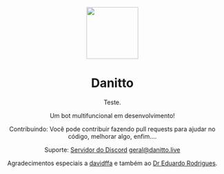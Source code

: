 <div align="center">
  <img src="https://i.imgur.com/NjYYO30.png" height=120 width=120/><h1>Danitto</h1>

Teste.

Um bot multifuncional em desenvolvimento!

Contribuindo:
Você pode contribuir fazendo pull requests para ajudar no código, melhorar algo, enfim....

Suporte:
[Servidor do Discord](https://discord.gg/aj3sSAyMsh)
geral@danitto.live 

Agradecimentos especiais a [davidffa](https://github.com/davidffa) e também ao [Dr Eduardo Rodrigues](https://github.com/siredurs).

</div>
